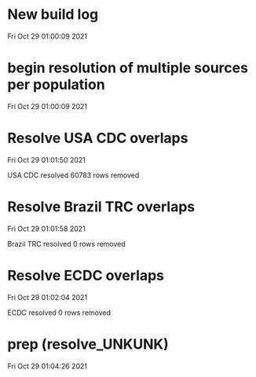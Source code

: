 
# New build log 
 Fri Oct 29 01:00:09 2021 


# begin resolution of multiple sources per population 
 Fri Oct 29 01:00:09 2021 


# Resolve USA CDC overlaps 
 Fri Oct 29 01:01:50 2021 

USA CDC resolved
 60783 rows removed

# Resolve Brazil TRC overlaps 
 Fri Oct 29 01:01:58 2021 

Brazil TRC resolved
 0 rows removed

# Resolve ECDC overlaps 
 Fri Oct 29 01:02:04 2021 

ECDC resolved
 0 rows removed

# prep (resolve_UNKUNK) 
 Fri Oct 29 01:04:26 2021 

